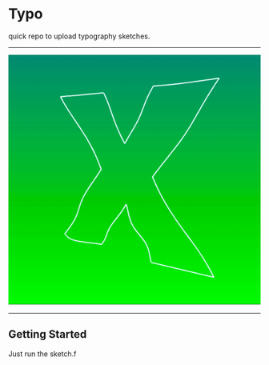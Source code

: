 # Typo

quick repo to upload typography sketches.

- - - -
![.](assets/1.gif)


- - - -
## Getting Started

Just run the sketch.f
